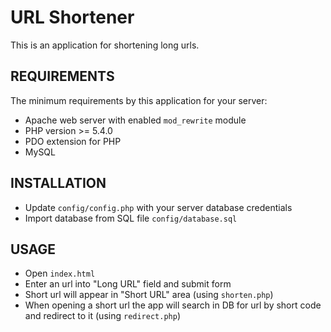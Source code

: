 URL Shortener
=============

This is an application for shortening long urls.

REQUIREMENTS
------------

The minimum requirements by this application for your server:

* Apache web server with enabled `mod_rewrite` module
* PHP version >= 5.4.0
* PDO extension for PHP
* MySQL

INSTALLATION
------------

* Update `config/config.php` with your server database credentials
* Import database from SQL file `config/database.sql`

USAGE
-----
* Open `index.html`
* Enter an url into "Long URL" field and submit form
* Short url will appear in "Short URL" area (using `shorten.php`)
* When opening a short url the app will search in DB for url by short code and redirect to it (using `redirect.php`)
